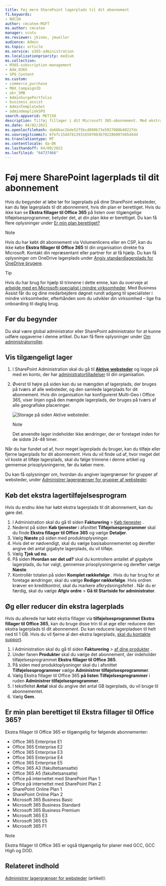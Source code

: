 ```yaml
---
title: Føj mere SharePoint lagerplads til dit abonnement
f1.keywords:
- NOCSH
author: cmcatee-MSFT
ms.author: cmcatee
manager: scotv
ms.reviewer: jkinms, jmueller
audience: Admin
ms.topic: article
ms.service: o365-administration
ms.localizationpriority: medium
ms.collection:
- M365-subscription-management
- Adm_O365
- SPO_Content
ms.custom:
- commerce_purchase
- MAX_CampaignID
- okr_SMB
- AdminSurgePortfolio
- business_assist
- AdminTemplateSet
- admindeeplinkSPO
search.appverid: MET150
description: Tilføj fillager i dit Microsoft 365-abonnement. Med ekstra fillager kan du gemme mere indhold i SharePoint.
ms.date: 04/02/2021
ms.openlocfilehash: da66bac2bde52f5bcd899b73e5927008b40227dc
ms.sourcegitcommit: 6fefc15dd78139316597083b702286097d45d4dd
ms.translationtype: MT
ms.contentlocale: da-DK
ms.lasthandoff: 04/09/2022
ms.locfileid: "64737466"
---
```

# <a name="add-more-sharepoint-storage-to-your-subscription"></a>Føj mere SharePoint lagerplads til dit abonnement

Hvis du begynder at løbe tør for lagerplads på dine SharePoint websteder, kan du føje lagerplads til dit abonnement, hvis din plan er berettiget. Hvis du ikke kan se **Ekstra fillager til Office 365** på listen over tilgængelige tilføjelsesprogrammer, betyder det, at din plan ikke er berettiget. Du kan få flere oplysninger under [Er min plan berettiget?](#is-my-plan-eligible-for-office-365-extra-file-storage)

> [!NOTE]
> Hvis du har købt dit abonnement via Volumenlicens eller en CSP, kan du ikke købe **Ekstra fillager til Office 365** til din organisation direkte fra Microsoft. Kontakt din repræsentant eller partner for at få hjælp.
> Du kan få oplysninger om OneDrive lagerplads under [Angiv standardlagerplads for OneDrive brugere](/onedrive/set-default-storage-space).

> [!TIP]
> Hvis du har brug for hjælp til trinnene i dette emne, kan du overveje at [arbejde med en Microsoft-specialist i mindre virksomheder](https://go.microsoft.com/fwlink/?linkid=2186871). Med Business Assist får du og dine medarbejdere døgnet rundt adgang til specialister i mindre virksomheder, efterhånden som du udvikler din virksomhed – lige fra onboarding til daglig brug.

## <a name="before-you-begin"></a>Før du begynder

Du skal være global administrator eller SharePoint administrator for at kunne udføre opgaverne i denne artikel. Du kan få flere oplysninger under [Om administratorroller](../admin/add-users/about-admin-roles.md).

## <a name="view-available-storage"></a>Vis tilgængeligt lager

1. I SharePoint Administration skal du gå til <a href="https://go.microsoft.com/fwlink/?linkid=2185220" target="_blank">**Aktive websteder**</a> og logge på med en konto, der har [administratortilladelser](/sharepoint/sharepoint-admin-role) til din organisation.

2. Øverst til højre på siden kan du se mængden af lagerplads, der bruges på tværs af alle websteder, og den samlede lagerplads for dit abonnement. Hvis din organisation har konfigureret Multi-Geo i Office 365, viser linjen også den mængde lagerplads, der bruges på tværs af alle geografiske placeringer.

   ![Storage på siden Aktive websteder.](/sharepoint/sharepointonline/media/active-sites-storage-bar)

   > [!NOTE]
   > Det anvendte lager indeholder ikke ændringer, der er foretaget inden for de sidste 24-48 timer.

Når du har fundet ud af, hvor meget lagerplads du bruger, kan du tilføje eller fjerne lagerplads for dit abonnement. Hvis du vil finde ud af, hvor meget det vil koste at tilføje lagerplads, skal du følge trinnene i denne artikel og gennemse prisoplysningerne, før du køber mere.
  
Du kan få oplysninger om, hvordan du angiver lagergrænser for grupper af websteder, under [Administrer lagergrænser for grupper af websteder](/sharepoint/manage-site-collection-storage-limits).
  
## <a name="buy-the-extra-storage-add-on"></a>Køb det ekstra lagertilføjelsesprogram

Hvis du endnu ikke har købt ekstra lagerplads til dit abonnement, kan du gøre det.

1. I Administration skal du gå til siden **Fakturering** \> <a href="https://go.microsoft.com/fwlink/p/?linkid=868433" target="_blank">Køb tjenester</a> .
2. Nederst på siden **Køb tjenester** i afsnittet **Tilføjelsesprogrammer** skal du finde **Ekstra fillager til Office 365** og vælge **Detaljer**.
3. Vælg **Næste** på siden med produktoplysninger.
4. Hvis det er nødvendigt, skal du vælge basisabonnementet og derefter angive det antal gigabyte lagerplads, du vil tilføje.
5. Vælg **Tjek ud nu**.
6. På siden **Hvordan ser det ud?** skal du kontrollere antallet af gigabyte lagerplads, du har valgt, gennemse prisoplysningerne og derefter vælge **Næste**.
7. Kontrollér totalen på siden **Komplet rækkefølge** . Hvis du har brug for at foretage ændringer, skal du vælge **Rediger rækkefølge**. Hvis ordren kræver en kreditkontrol, skal du markere afkrydsningsfeltet . Når du er færdig, skal du vælge **Afgiv ordre** \> **Gå til Startside for administrator**.

## <a name="increase-or-decrease-your-extra-storage"></a>Øg eller reducer din ekstra lagerplads

Hvis du allerede har købt ekstra fillager via **tilføjelsesprogrammet Ekstra fillager til Office 365**, kan du bruge disse trin til at øge eller reducere den ekstra lagerplads til dit abonnement. Du kan reducere lagerpladsen til helt ned til 1 GB. Hvis du vil fjerne al den ekstra lagerplads, [skal du kontakte support](../admin/get-help-support.md).

1. I Administration skal du gå til siden **Fakturering** \> <a href="https://go.microsoft.com/fwlink/p/?linkid=842054" target="_blank">af dine produkter</a> .
2. Under fanen **Produkter** skal du vælge det abonnement, der indeholder tilføjelsesprogrammet **Ekstra fillager til Office 365**.
3. På siden med produktoplysninger skal du i afsnittet **Tilføjelsesprogrammer** vælge **Administrer tilføjelsesprogrammer**.
4. Vælg Ekstra fillager til Office 365 **på listen Tilføjelsesprogrammer** i ruden **Administrer tilføjelsesprogrammer**.
5. I tekstfeltet **Antal** skal du angive det antal GB lagerplads, du vil bruge til abonnementet.
6. Vælg **Gem**.

## <a name="is-my-plan-eligible-for-office-365-extra-file-storage"></a>Er min plan berettiget til Ekstra fillager til Office 365?

Ekstra fillager til Office 365 er tilgængelig for følgende abonnementer:
  
- Office 365 Enterprise E1
- Office 365 Enterprise E2
- Office 365 Enterprise E3
- Office 365 Enterprise E4
- Office 365 Enterprise E5
- Office 365 A3 (fakultetsansatte)
- Office 365 A5 (fakultetsansatte)
- Office på internettet med SharePoint Plan 1
- Office på internettet med SharePoint Plan 2
- SharePoint Online Plan 1
- SharePoint Online Plan 2
- Microsoft 365 Business Basic
- Microsoft 365 Business Standard
- Microsoft 365 Business Premium
- Microsoft 365 E3
- Microsoft 365 E5
- Microsoft 365 F1

> [!NOTE]
> Ekstra fillager til Office 365 er også tilgængelig for planer med GCC, GCC High og DOD.

## <a name="related-content"></a>Relateret indhold

[Administrer lagergrænser for websteder](/sharepoint/manage-site-collection-storage-limits) (artikel)\
